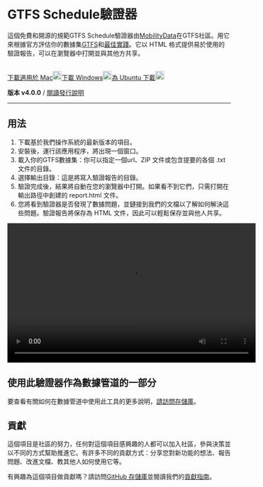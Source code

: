 # GTFS Schedule驗證器

這個免費和開源的規範GTFS Schedule驗證器由[MobilityData](https://mobilitydata.org)在GTFS社區。用它來根據官方評估你的數據集[GTFS](reference.md)和[最佳實踐](best-practices.md)。它以 HTML 格式提供易於使用的驗證報告，可以在瀏覽器中打開並與其他方共享。

<!-- <img class="center" src="../../assets/validator_animation.gif" width="150"> -->

<br/>

<div class="usage-buttons"><a class="button" href="https://share.mobilitydata.org/validator-installer-mac">下載適用於 Mac<img class="icon" src="../../assets/apple.svg" width="20"/></a><a class="button" href="https://share.mobilitydata.org/validator-installer-windows">下載 Windows<img class="icon" src="../../assets/windows.svg" width="20"/></a><a class="button" href="https://share.mobilitydata.org/validator-installer-ubuntu">為 Ubuntu 下載<img class="icon" src="../../assets/ubuntu.svg" width="20"/></a></div>

**版本 v4.0.0** / [閱讀發行說明](https://github.com/MobilityData/gtfs-validator/releases/latest)

<hr/>

## 用法

<div class="usage"><div class="usage-list"><ol><li>下載基於我們操作系統的最新版本的項目。</li><li>安裝後，運行該應用程序，將出現一個窗口。</li><li>載入你的GTFS數據集：你可以指定一個url、ZIP 文件或包含提要的各個 .txt 文件的目錄。</li><li>選擇輸出目錄：這是將寫入驗證報告的目錄。</li><li>驗證完成後，結果將自動在您的瀏覽器中打開。如果看不到它們，只需打開在輸出路徑中創建的 report.html 文件。</li><li>您將看到驗證器是否發現了數據問題，並鏈接到我們的文檔以了解如何解決這些問題。驗證報告將保存為 HTML 文件，因此可以輕鬆保存並與他人共享。 </li></ol></div><div class="usage-video"><video class="center" width="560" height="315" controls=""><source src="../../assets/validator_demo_large.mp4" type="video/mp4"/></video></div></div>

## 使用此驗證器作為數據管道的一部分

要查看有關如何在數據管道中使用此工具的更多說明，[請訪問存儲庫](https://github.com/MobilityData/gtfs-validator)。

## 貢獻

這個項目是社區的努力，任何對這個項目感興趣的人都可以加入社區，參與決策並以不同的方式幫助推進它。有許多不同的貢獻方式：分享您對新功能的想法、報告問題、改進文檔、教其他人如何使用它等。

有興趣為這個項目做貢獻嗎？請訪問[GitHub 存儲庫](https://github.com/MobilityData/gtfs-validator)並閱讀我們的[貢獻指南](https://github.com/MobilityData/gtfs-validator/blob/master/docs/CONTRIBUTING.md)。

